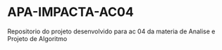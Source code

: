# APA-IMPACTA-AC04
Repositorio do projeto desenvolvido para ac 04 da materia de Analise e Projeto de Algoritmo
